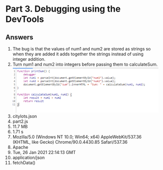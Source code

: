 # Part 3. Debugging using the DevTools

## Answers
1. The bug is that the values of num1 and num2 are stored as strings so when they are added it adds together the strings instead of using integer addition.
2. Turn num1 and num2 into integers before passing them to calculateSum.
   ![](part1fix.PNG)
3. citylots.json
4. part2.js
5. 11.7 MB
6. 1.71 s
7. Mozilla/5.0 (Windows NT 10.0; Win64; x64) AppleWebKit/537.36 (KHTML, like Gecko) Chrome/90.0.4430.85 Safari/537.36
8. Apache
9. Tue, 26 Jan 2021 22:14:13 GMT
10. application/json
11. fetchData()